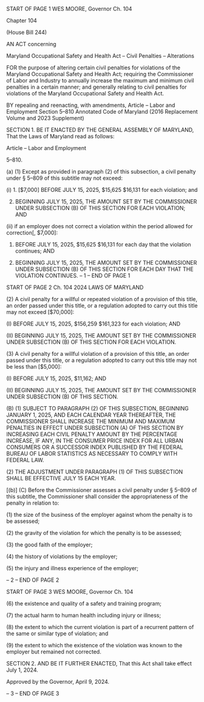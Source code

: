 START OF PAGE 1
WES MOORE, Governor Ch. 104

Chapter 104

(House Bill 244)

AN ACT concerning

Maryland Occupational Safety and Health Act – Civil Penalties – Alterations

FOR the purpose of altering certain civil penalties for violations of the Maryland
Occupational Safety and Health Act; requiring the Commissioner of Labor and
Industry to annually increase the maximum and minimum civil penalties in a
certain manner; and generally relating to civil penalties for violations of the
Maryland Occupational Safety and Health Act.

BY repealing and reenacting, with amendments,
Article – Labor and Employment
Section 5–810
Annotated Code of Maryland
(2016 Replacement Volume and 2023 Supplement)

SECTION 1. BE IT ENACTED BY THE GENERAL ASSEMBLY OF MARYLAND,
That the Laws of Maryland read as follows:

Article – Labor and Employment

5–810.

(a) (1) Except as provided in paragraph (2) of this subsection, a civil penalty
under § 5–809 of this subtitle may not exceed:

(i) 1. [$7,000] BEFORE JULY 15, 2025, $15,625 $16,131 for
each violation; and

2. BEGINNING JULY 15, 2025, THE AMOUNT SET BY THE
COMMISSIONER UNDER SUBSECTION (B) OF THIS SECTION FOR EACH VIOLATION;
AND

(ii) if an employer does not correct a violation within the period
allowed for correction[, $7,000]:

1. BEFORE JULY 15, 2025, $15,625 $16,131 for each day
that the violation continues; AND

2. BEGINNING JULY 15, 2025, THE AMOUNT SET BY THE
COMMISSIONER UNDER SUBSECTION (B) OF THIS SECTION FOR EACH DAY THAT THE
VIOLATION CONTINUES.
– 1 –
END OF PAGE 1

START OF PAGE 2
Ch. 104 2024 LAWS OF MARYLAND

(2) A civil penalty for a willful or repeated violation of a provision of this
title, an order passed under this title, or a regulation adopted to carry out this title may not
exceed [$70,000]:

(I) BEFORE JULY 15, 2025, $156,259 $161,323 for each
violation; AND

(II) BEGINNING JULY 15, 2025, THE AMOUNT SET BY THE
COMMISSIONER UNDER SUBSECTION (B) OF THIS SECTION FOR EACH VIOLATION.

(3) A civil penalty for a willful violation of a provision of this title, an order
passed under this title, or a regulation adopted to carry out this title may not be less than
[$5,000]:

(I) BEFORE JULY 15, 2025, $11,162; AND

(II) BEGINNING JULY 15, 2025, THE AMOUNT SET BY THE
COMMISSIONER UNDER SUBSECTION (B) OF THIS SECTION.

(B) (1) SUBJECT TO PARAGRAPH (2) OF THIS SUBSECTION, BEGINNING
JANUARY 1, 2025, AND EACH CALENDAR YEAR THEREAFTER, THE COMMISSIONER
SHALL INCREASE THE MINIMUM AND MAXIMUM PENALTIES IN EFFECT UNDER
SUBSECTION (A) OF THIS SECTION BY INCREASING EACH CIVIL PENALTY AMOUNT BY
THE PERCENTAGE INCREASE, IF ANY, IN THE CONSUMER PRICE INDEX FOR ALL
URBAN CONSUMERS OR A SUCCESSOR INDEX PUBLISHED BY THE FEDERAL BUREAU
OF LABOR STATISTICS AS NECESSARY TO COMPLY WITH FEDERAL LAW.

(2) THE ADJUSTMENT UNDER PARAGRAPH (1) OF THIS SUBSECTION
SHALL BE EFFECTIVE JULY 15 EACH YEAR.

[(b)] (C) Before the Commissioner assesses a civil penalty under § 5–809 of this
subtitle, the Commissioner shall consider the appropriateness of the penalty in relation to:

(1) the size of the business of the employer against whom the penalty is to
be assessed;

(2) the gravity of the violation for which the penalty is to be assessed;

(3) the good faith of the employer;

(4) the history of violations by the employer;

(5) the injury and illness experience of the employer;

– 2 –
END OF PAGE 2

START OF PAGE 3
WES MOORE, Governor Ch. 104

(6) the existence and quality of a safety and training program;

(7) the actual harm to human health including injury or illness;

(8) the extent to which the current violation is part of a recurrent pattern
of the same or similar type of violation; and

(9) the extent to which the existence of the violation was known to the
employer but remained not corrected.

SECTION 2. AND BE IT FURTHER ENACTED, That this Act shall take effect July
1, 2024.

Approved by the Governor, April 9, 2024.

– 3 –
END OF PAGE 3